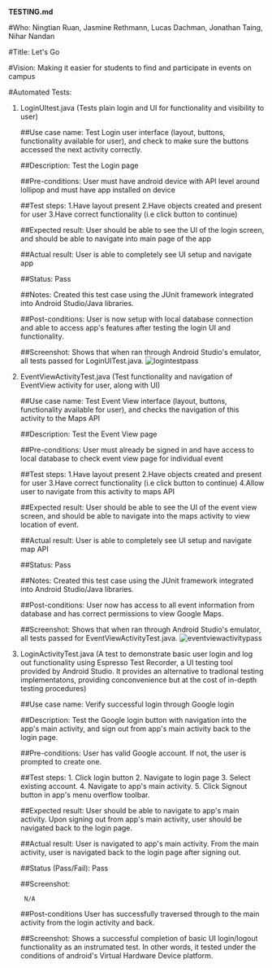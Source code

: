 ****TESTING.md****


#Who: Ningtian Ruan, Jasmine Rethmann, Lucas Dachman, Jonathan Taing, Nihar Nandan

#Title: Let's Go

#Vision: Making it easier for students to find and participate in events on campus

#Automated Tests: 

1. LoginUItest.java (Tests plain login and UI for functionality and visibility to user)

	##Use case name:
		Test Login user interface (layout, buttons, functionality 
		available for user), and check to make sure the buttons
		accessed the next activity correctly.
	
	##Description:
		Test the Login page
	
	##Pre-conditions:
		User must have android device with API level around
		lollipop and must have app installed on device
	
	##Test steps:
		1.Have layout present
		2.Have objects created and present for user
		3.Have correct functionality (i.e click button to continue)
	
	##Expected result:
		User should be able to see the UI of the login screen, and
		should be able to navigate into main page of the app
	
	##Actual result:
		User is able to completely see UI setup and navigate app
	
	##Status:
		Pass
	
	##Notes:
		Created this test case using the JUnit 
		framework integrated into Android Studio/Java libraries.
	
	##Post-conditions:
		User is now setup with local database connection and able to
		access app's features after testing the login UI and functionality. 
	
	##Screenshot:
		Shows that when ran through Android Studio's emulator, all tests passed for LoginUITest.java.
		![logintestpass](https://cloud.githubusercontent.com/assets/25499591/24745327/88ed622a-1a72-11e7-8ad1-479ce4b8d14d.PNG)
		
	

2. EventViewActivityTest.java (Test functionality and navigation of EventView activity for user, along with UI)

	##Use case name:
		Test Event View interface (layout, buttons, functionality
		available for user), and checks the navigation of this
		activity to the Maps API
	
	##Description:
		Test the Event View page
	
	##Pre-conditions:
		User must already be signed in and have access to local 
		database to check event view page for individual event
	
	##Test steps:
		1.Have layout present
		2.Have objects created and present for user
		3.Have correct functionality (i.e click button to continue)
		4.Allow user to navigate from this activity to maps API
	
	##Expected result:
		User should be able to see the UI of the event view screen, and
		should be able to navigate into the maps activity to view location of event.
	
	##Actual result:
		User is able to completely see UI setup and navigate map API
	
	##Status:
		Pass
	
	##Notes:
		Created this test case using the JUnit 
		framework integrated into Android Studio/Java libraries.
	
	##Post-conditions:
		User now has access to all event information from database
		and has correct permissions to view Google Maps.
	
	##Screenshot:
		Shows that when ran through Android Studio's emulator, all tests passed for EventViewActivityTest.java.
		![eventviewactivitypass](https://cloud.githubusercontent.com/assets/25499591/24745348/a26360b0-1a72-11e7-9c39-b65e3cc2642f.PNG)



3. LoginActivityTest.java (A test to demonstrate basic user login and log out functionality using Espresso Test Recorder, a UI testing tool provided by Android Studio. It provides an alternative to tradional testing implementatons, providing conconvenience but at the cost of in-depth testing procedures)

	##Use case name:
                Verify successful login through Google login

	##Description:
                Test the Google login button with navigation into the app's
		main activity, and sign out from app's main activity back
		to the login page.
	
	##Pre-conditions:
		User has valid Google account. If not, the user is prompted
		to create one.

	##Test steps:
		1. Click login button
		2. Navigate to login page
		3. Select existing account.
		4. Navigate to app's main activity.
		5. Click Signout button in app's menu overflow toolbar.
	
	##Expected result:
		User should be able to navigate to app's main activity.
		Upon signing out from app's main activity, user should
		be navigated back to the login page.

	##Actual result:
		User is navigated to app's main activity. From the main
		activity, user is navigated back to the login page after
		signing out.
	
	##Status (Pass/Fail):
		Pass

	##Screenshot:
	
		N/A

	##Post-conditions
		User has successfully traversed through to the main activity
		from the login activity and back.

	##Screenshot:
		Shows a successful completion of basic UI login/logout functionality
		as an instrumated test. In other words, it tested under the conditions 
		of android's Virtual Hardware Device platform.


